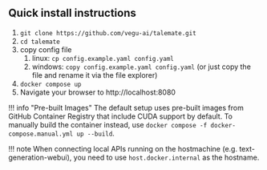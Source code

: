 ## Quick install instructions

1. `git clone https://github.com/vegu-ai/talemate.git`
1. `cd talemate`
1. copy config file
    1. linux: `cp config.example.yaml config.yaml` 
    1. windows: `copy config.example.yaml config.yaml` (or just copy the file and rename it via the file explorer)
1. `docker compose up`
1. Navigate your browser to http://localhost:8080

!!! info "Pre-built Images"
    The default setup uses pre-built images from GitHub Container Registry that include CUDA support by default. To manually build the container instead, use `docker compose -f docker-compose.manual.yml up --build`.

!!! note
    When connecting local APIs running on the hostmachine (e.g. text-generation-webui), you need to use `host.docker.internal` as the hostname.
